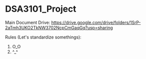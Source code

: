 ﻿# DSA3101_Project
Main Document Drive: https://drive.google.com/drive/folders/1SrP-2aTmh3UKO2TkNW3702NcpCmGaqGq?usp=sharing

Rules (Let's standardize somethings):
1. O_O
2. ^_^

